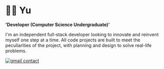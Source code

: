 # 👨‍💻 Yu

**'Developer (Computer Science Undergraduate)'**

I'm an independent full-stack developer looking to innovate and reinvent myself one step at a time. All code projects are built to meet the peculiarities of the project, with planning and design to solve real-life problems.

<p align="left">
    <a href="https://myaccount.google.com/?utm_source=OGB&utm_medium=app">
        <img alt="gmail contact" title="My Gmail" src="https://img.shields.io/badge/Gmail-D14836?style=for-the-badge&logo=gmail&              logoColor=white"/></
        a>
    
